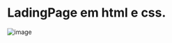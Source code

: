 # LadingPage em html e css.
![image](https://github.com/lucascarneiro88/LadingPage/assets/115776364/7905392f-2c6a-43ba-944b-3fa2f3eea74b)
